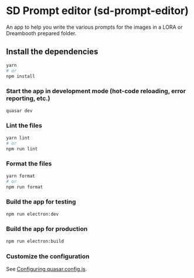 # SD Prompt editor (sd-prompt-editor)

An app to help you write the various prompts for the images in a LORA or Dreambooth prepared folder.

## Install the dependencies
```bash
yarn
# or
npm install
```

### Start the app in development mode (hot-code reloading, error reporting, etc.)
```bash
quasar dev
```


### Lint the files
```bash
yarn lint
# or
npm run lint
```


### Format the files
```bash
yarn format
# or
npm run format
```

### Build the app for testing
```bash
npm run electron:dev
```

### Build the app for production
```bash
npm run electron:build
```

### Customize the configuration
See [Configuring quasar.config.js](https://v2.quasar.dev/quasar-cli-vite/quasar-config-js).
